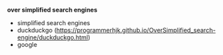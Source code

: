 **over simplified search engines**

- simplified search engines
 - duckduckgo (https://programmerhjk.github.io/OverSimplified_search-engine/duckduckgo.html)
 - google
